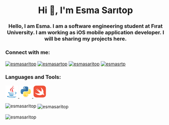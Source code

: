 <h1 align="center">Hi 👋, I'm Esma Sarıtop</h1>
<h3 align="center">Hello, I am Esma. I am a software engineering student at Fırat University. I am working as iOS mobile application developer. I will be sharing my projects here.</h3>

<h3 align="left">Connect with me:</h3>
<p align="left">
<a href="https://linkedin.com/in/esmasaritop" target="blank"><img align="center" src="https://raw.githubusercontent.com/rahuldkjain/github-profile-readme-generator/master/src/images/icons/Social/linked-in-alt.svg" alt="esmasaritop" height="30" width="40" /></a>
<a href="https://kaggle.com/esmasartop" target="blank"><img align="center" src="https://raw.githubusercontent.com/rahuldkjain/github-profile-readme-generator/master/src/images/icons/Social/kaggle.svg" alt="esmasartop" height="30" width="40" /></a>
<a href="https://instagram.com/esmasaritop" target="blank"><img align="center" src="https://raw.githubusercontent.com/rahuldkjain/github-profile-readme-generator/master/src/images/icons/Social/instagram.svg" alt="esmasaritop" height="30" width="40" /></a>
<a href="https://discord.gg/esmasrtp" target="blank"><img align="center" src="https://raw.githubusercontent.com/rahuldkjain/github-profile-readme-generator/master/src/images/icons/Social/discord.svg" alt="esmasrtp" height="30" width="40" /></a>
</p>

<h3 align="left">Languages and Tools:</h3>
<p align="left"> <a href="https://www.java.com" target="_blank" rel="noreferrer"> <img src="https://raw.githubusercontent.com/devicons/devicon/master/icons/java/java-original.svg" alt="java" width="40" height="40"/> </a> <a href="https://www.python.org" target="_blank" rel="noreferrer"> <img src="https://raw.githubusercontent.com/devicons/devicon/master/icons/python/python-original.svg" alt="python" width="40" height="40"/> </a> <a href="https://developer.apple.com/swift/" target="_blank" rel="noreferrer"> <img src="https://raw.githubusercontent.com/devicons/devicon/master/icons/swift/swift-original.svg" alt="swift" width="40" height="40"/> </a> </p>

<p><img align="left" src="https://github-readme-stats.vercel.app/api/top-langs?username=esmasaritop&show_icons=true&locale=en&layout=compact" alt="esmasaritop" /></p>

<p>&nbsp;<img align="center" src="https://github-readme-stats.vercel.app/api?username=esmasaritop&show_icons=true&locale=en" alt="esmasaritop" /></p>

<p><img align="center" src="https://github-readme-streak-stats.herokuapp.com/?user=esmasaritop&" alt="esmasaritop" /></p>

